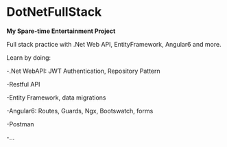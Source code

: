 # DotNetFullStack
**My Spare-time Entertainment Project**

Full stack practice with .Net Web API, EntityFramework, Angular6 and more.

Learn by doing:

-.Net WebAPI: JWT Authentication, Repository Pattern

-Restful API

-Entity Framework, data migrations

-Angular6: Routes, Guards, Ngx, Bootswatch, forms

-Postman

-...
